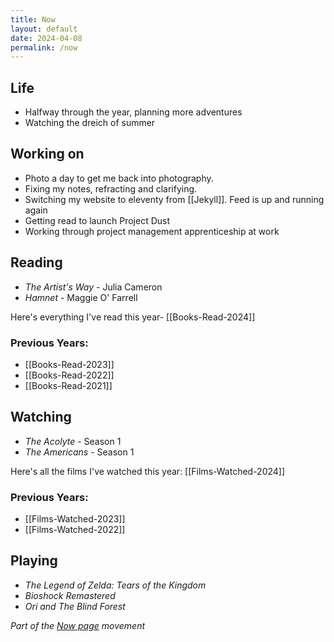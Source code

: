 ```yaml
---
title: Now
layout: default
date: 2024-04-08
permalink: /now
---
```


## Life

- Halfway through the year, planning more adventures
- Watching the dreich of summer

## Working on

- Photo a day to get me back into photography.
- Fixing my notes, refracting and clarifying.
- Switching my website to eleventy from [[Jekyll]]. Feed is up and running again
- Getting read to launch Project Dust
- Working through project management apprenticeship at work

## Reading

- *The Artist's Way* - Julia Cameron
- *Hamnet* - Maggie O' Farrell

Here's everything I've read this year- [[Books-Read-2024]]

### Previous Years:

- [[Books-Read-2023]]
- [[Books-Read-2022]]  
- [[Books-Read-2021]] 

## Watching

- *The Acolyte* - Season 1
- *The Americans* - Season 1

Here's all the films I've watched this year: [[Films-Watched-2024]]

### Previous Years:

- [[Films-Watched-2023]]
- [[Films-Watched-2022]]

## Playing

- *The Legend of Zelda: Tears of the Kingdom*
- *Bioshock Remastered*
- *Ori and The Blind Forest*

*Part of the <a href="https://nownownow.com/about" >Now page</a> movement*
